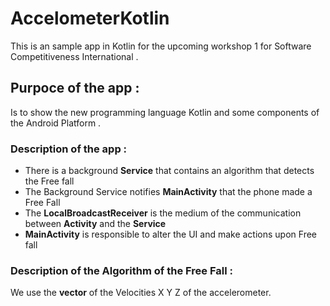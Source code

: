 # AccelometerKotlin

This is an sample app in Kotlin for the upcoming workshop 1 for Software Competitiveness International . 

## Purpoce of the app : 

Is to show the new programming language Kotlin and some components of the Android Platform . 

### Description of the app :

* There is a background **Service** that contains an algorithm that detects the Free fall
* The Background Service notifies **MainActivity** that the phone made a Free Fall
* The **LocalBroadcastReceiver** is the medium of the communication between **Activity** and the **Service** 
* **MainActivity** is responsible to alter the UI and make actions upon Free fall

### Description of the Algorithm of the Free Fall : 

We use the **vector** of the Velocities X Y Z of the accelerometer. 
